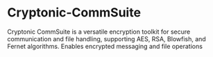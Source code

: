 # Cryptonic-CommSuite
Cryptonic CommSuite is a versatile encryption toolkit for secure communication and file handling, supporting AES, RSA, Blowfish, and Fernet algorithms. Enables encrypted messaging and file operations
